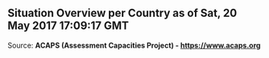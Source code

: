 ## Situation Overview per Country as of Sat, 20 May 2017 17:09:17 GMT

Source: **ACAPS (Assessment Capacities Project) - https://www.acaps.org**